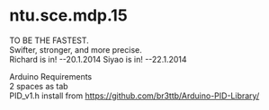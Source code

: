 ntu.sce.mdp.15
==============
TO BE THE FASTEST.  
Swifter, stronger, and more precise.  
Richard is in! --20.1.2014
Siyao is in! --22.1.2014

Arduino Requirements  
2 spaces as tab  
PID_v1.h install from https://github.com/br3ttb/Arduino-PID-Library/  